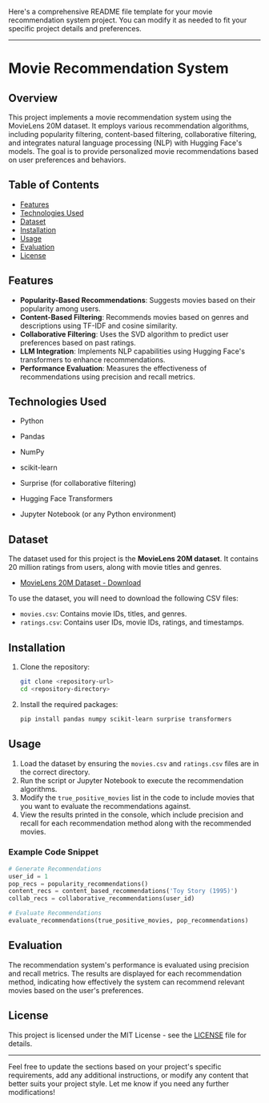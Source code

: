 Here's a comprehensive README file template for your movie recommendation system project. You can modify it as needed to fit your specific project details and preferences.

---

# Movie Recommendation System

## Overview
This project implements a movie recommendation system using the MovieLens 20M dataset. It employs various recommendation algorithms, including popularity filtering, content-based filtering, collaborative filtering, and integrates natural language processing (NLP) with Hugging Face's models. The goal is to provide personalized movie recommendations based on user preferences and behaviors.

## Table of Contents
- [Features](#features)
- [Technologies Used](#technologies-used)
- [Dataset](#dataset)
- [Installation](#installation)
- [Usage](#usage)
- [Evaluation](#evaluation)
- [License](#license)

## Features
- **Popularity-Based Recommendations**: Suggests movies based on their popularity among users.
- **Content-Based Filtering**: Recommends movies based on genres and descriptions using TF-IDF and cosine similarity.
- **Collaborative Filtering**: Uses the SVD algorithm to predict user preferences based on past ratings.
- **LLM Integration**: Implements NLP capabilities using Hugging Face's transformers to enhance recommendations.
- **Performance Evaluation**: Measures the effectiveness of recommendations using precision and recall metrics.

## Technologies Used
- Python
- Pandas
- NumPy
- scikit-learn
- Surprise (for collaborative filtering)
- Hugging Face Transformers

- Jupyter Notebook (or any Python environment)

## Dataset
The dataset used for this project is the **MovieLens 20M dataset**. It contains 20 million ratings from users, along with movie titles and genres.

- [MovieLens 20M Dataset - Download]([https://grouplens.org/datasets/movielens/20m/](https://www.kaggle.com/datasets/grouplens/movielens-20m-dataset))

To use the dataset, you will need to download the following CSV files:
- `movies.csv`: Contains movie IDs, titles, and genres.
- `ratings.csv`: Contains user IDs, movie IDs, ratings, and timestamps.

## Installation
1. Clone the repository:

   ```bash
   git clone <repository-url>
   cd <repository-directory>
   ```

2. Install the required packages:

   ```bash
   pip install pandas numpy scikit-learn surprise transformers
   ```

## Usage
1. Load the dataset by ensuring the `movies.csv` and `ratings.csv` files are in the correct directory.
2. Run the script or Jupyter Notebook to execute the recommendation algorithms.
3. Modify the `true_positive_movies` list in the code to include movies that you want to evaluate the recommendations against.
4. View the results printed in the console, which include precision and recall for each recommendation method along with the recommended movies.

### Example Code Snippet
```python
# Generate Recommendations
user_id = 1
pop_recs = popularity_recommendations()
content_recs = content_based_recommendations('Toy Story (1995)')
collab_recs = collaborative_recommendations(user_id)

# Evaluate Recommendations
evaluate_recommendations(true_positive_movies, pop_recommendations)
```

## Evaluation
The recommendation system's performance is evaluated using precision and recall metrics. The results are displayed for each recommendation method, indicating how effectively the system can recommend relevant movies based on the user's preferences.

## License
This project is licensed under the MIT License - see the [LICENSE](LICENSE) file for details.

---

Feel free to update the sections based on your project's specific requirements, add any additional instructions, or modify any content that better suits your project style. Let me know if you need any further modifications!

